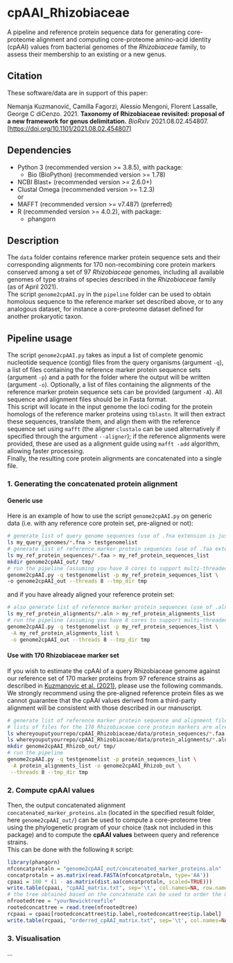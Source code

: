 # cpAAI_Rhizobiaceae
A pipeline and reference protein sequence data for generating core-proteome alignment and computing core-proteome amino-acid identity (cpAAI) values from bacterial genomes of the *Rhizobiaceae* family, to assess their membership to an existing or a new genus.

## Citation
These software/data are in support of this paper:

Nemanja Kuzmanović, Camilla Fagorzi, Alessio Mengoni, Florent Lassalle, George C diCenzo. 2021. **Taxonomy of Rhizobiaceae revisited: proposal of a new framework for genus delimitation.** *BioRxiv* 2021.08.02.454807.
[https://doi.org/10.1101/2021.08.02.454807]

## Dependencies
- Python 3 (recommended version >= 3.8.5), with package:
	- Bio (BioPython) (recommended version >= 1.78)
- NCBI Blast+ (recommended version >= 2.6.0+)
- Clustal Omega (recommended version >= 1.2.3)  
  or
- MAFFT (recommended version >= v7.487) (preferred)
- R (recommended version >= 4.0.2), with package:
	- phangorn

## Description
The `data` folder contains reference marker protein sequence sets and their corresponding alignments for 170 non-recombining core protein markers conserved among a set of 97 *Rhizobiaceae* genomes, including all available genomes of type strains of species described in the *Rhizobiaceae* family (as of April 2021).  
The script `genome2cpAAI.py` in the `pipeline` folder can be used to obtain homolous sequence to the reference marker set described above, or to any analogous dataset, for instance a core-proteome dataset defined for another prokaryotic taxon.

## Pipeline usage
The script `genome2cpAAI.py` takes as input a list of complete genomic nucleotide sequence (contig) files from the query organisms (argument `-q`), a list of files containing the reference marker protein sequence sets (argument `-p`) and a path for the folder where the output will be written (argument `-o`). Optionally, a list of files containing the alignments of the reference marker protein sequence sets can be provided (argument `-A`). All sequence and alignment files should be in Fasta format.  
This script will locate in the input genome the loci coding for the protein homologs of the reference marker proteins using `tblastn`. It will then extract these sequences, translate them, and align them with the reference sequence set using `mafft` (the aligner `clustalo` can be used alternatively if specified through the argument `--aligner`); if the reference alignments were provided, these are used as a alignment guide using `mafft -add` algorithm, allowing faster processing.  
Finally, the resulting core protein alignments are concatenated into a single file.

### 1. Generating the concatenated protein alignment

#### Generic use
Here is an example of how to use the script `genome2cpAAI.py` on generic data (i.e. with any reference core protein set, pre-aligned or not):

```sh
# generate list of query genome sequences (use of .fna extension is just indicative here, any nucleotde fasta file will do)
ls my_query_genomes/*.fna > testgenomelist
# generate list of reference marker protein sequences (use of .faa extension is just indicative here, any protein fasta file will do)
ls my_ref_protein_sequences/*.faa > my_ref_protein_sequences_list
mkdir genome2cpAAI_out/ tmp/
# run the pipeline (assuming you have 8 cores to support multi-threaded computation)
genome2cpAAI.py -q testgenomelist -p my_ref_protein_sequences_list \
-o genome2cpAAI_out --threads 8 --tmp_dir tmp
```

and if you have already aligned your reference protein set:
```sh
# also generate list of reference marker protein sequences (use of .aln extension is just indicative here, any aligned protein fasta file will do)
ls my_ref_protein_alignments/*.aln > my_ref_protein_alignments_list
# run the pipeline (assuming you have 8 cores to support multi-threaded computation)
genome2cpAAI.py -q testgenomelist -p my_ref_protein_sequences_list \
 -A my_ref_protein_alignments_list \
 -o genome2cpAAI_out --threads 8 --tmp_dir tmp
```

#### Use with 170 Rhizobiaceae marker set
If you wish to estimate the cpAAI of a query Rhizobiaceae genome against our reference set of 170 marker proteins from 97 reference strains as described in [Kuzmanovic et al. (2021)](https://doi.org/10.1101/2021.08.02.454807), please use the following commands.  
We strongly recommend using the pre-aligned reference protein files as we cannot guarantee that the cpAAI values derived from a third-party alignment will be consistent with those described in our manuscript.

```sh
# generate list of reference marker protein sequence and alignment files
# lists of files for the 170 Rhizobiaceae core protein markers are already available in data/
ls whereyouputyourrepo/cpAAI_Rhizobiaceae/data/protein_sequences/*.faa > protein_sequences_list
ls whereyouputyourrepo/cpAAI_Rhizobiaceae/data/protein_alignments/*.aln > protein_alignments_list
mkdir genome2cpAAI_Rhizob_out/ tmp/
# run the pipeline
genome2cpAAI.py -q testgenomelist -p protein_sequences_list \
 -A protein_alignments_list -o genome2cpAAI_Rhizob_out \
 --threads 8 --tmp_dir tmp
```
### 2. Compute cpAAI values

Then, the output concatenated alignment `concatenated_marker_proteins.aln` (located in the specified result folder, here `genome2cpAAI_out/`) can be used to compute a core-proteome tree using the phylogenetic program of your choice (task not included in this package) and to compute the **cpAAI values** between query and reference strains.  
This can be done with the following `R` script:
```R
library(phangorn)
nfconcatprotaln = "genome2cpAAI_out/concatenated_marker_proteins.aln"
concatprotaln = as.matrix(read.FASTA(nfconcatprotaln, type='AA'))
cpaai = 100 * (1 - as.matrix(dist.aa(concatprotaln, scaled=TRUE)))
write.table(cpaai, "cpAAI_matrix.txt", sep='\t', col.names=NA, row.names=T)
# the tree obtained based on the concatenate can be used to order the matrix
nfrootedtree = "yourNewicktreefile"
rootedconcattree = read.tree(nfrootedtree)
rcpaai = cpaai[rootedconcattree$tip.label,rootedconcattree$tip.label]
write.table(rcpaai, "orderred_cpAAI_matrix.txt", sep='\t', col.names=NA, row.names=T)
```
### 3. Visualisation
...
